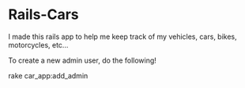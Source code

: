 Rails-Cars
==========

I made this rails app to help me keep track of my vehicles, cars, bikes, motorcycles, etc...

To create a new admin user, do the following!

rake car_app:add_admin
